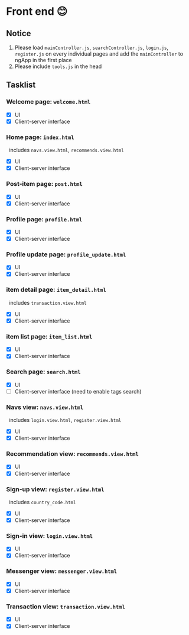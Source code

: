 # Front end :blush:
## Notice
1. Please load `mainController.js`, `searchController.js`, `login.js`, `register.js` on every individual pages and add the `mainController` to ngApp in the first place  
2. Please include `tools.js` in the head  

## Tasklist
### Welcome page: `welcome.html`  
- [x] UI  
- [x] Client-server interface  

### Home page: `index.html`  
&nbsp;&nbsp;includes `navs.view.html`, `recommends.view.html`  
- [x] UI  
- [x] Client-server interface  

### Post-item page: `post.html`  
- [x] UI  
- [x] Client-server interface  

### Profile page: `profile.html`  
- [x] UI  
- [x] Client-server interface  

### Profile update page: `profile_update.html`  
- [x] UI  
- [x] Client-server interface  

### item detail page: `item_detail.html`  
&nbsp;&nbsp;includes `transaction.view.html`  
- [x] UI  
- [x] Client-server interface  

### item list page: `item_list.html`  
- [x] UI  
- [x] Client-server interface  

### Search page: `search.html`  
- [x] UI  
- [ ] Client-server interface (need to enable tags search)  

### Navs view: `navs.view.html`  
&nbsp;&nbsp;includes `login.view.html`, `register.view.html`  
- [x] UI  
- [x] Client-server interface  

### Recommendation view: `recommends.view.html`  
- [x] UI  
- [x] Client-server interface  

### Sign-up view: `register.view.html`  
&nbsp;&nbsp;includes `country_code.html`  
- [x] UI  
- [x] Client-server interface  

### Sign-in view: `login.view.html`  
- [x] UI
- [x] Client-server interface  

### Messenger view: `messenger.view.html`  
- [x] UI  
- [x] Client-server interface  

### Transaction view: `transaction.view.html`  
- [x] UI  
- [x] Client-server interface  
